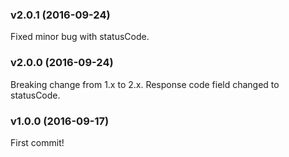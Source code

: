 ### v2.0.1 (2016-09-24)

Fixed minor bug with statusCode.

### v2.0.0 (2016-09-24)

Breaking change from 1.x to 2.x. Response code field changed to statusCode.

### v1.0.0 (2016-09-17)

First commit!